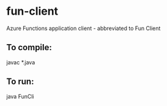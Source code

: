 # fun-client
Azure Functions application client - abbreviated to Fun Client

## To compile:
javac *.java

## To run:
java FunCli
